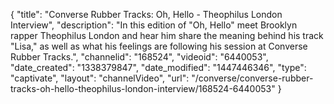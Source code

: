 {
    "title": "Converse Rubber Tracks: Oh, Hello - Theophilus London Interview",
    "description": "In this edition of \"Oh, Hello\" meet Brooklyn rapper Theophilus London and hear him share the meaning behind his track \"Lisa,\" as well as what his feelings are following his session at Converse Rubber Tracks.",
    "channelid": "168524",
    "videoid": "6440053",
    "date_created": "1338379847",
    "date_modified": "1447446346",
    "type": "captivate",
    "layout": "channelVideo",
    "url": "\/converse\/converse-rubber-tracks-oh-hello-theophilus-london-interview\/168524-6440053"
}